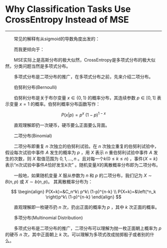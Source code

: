 # Why Classification Tasks Use CrossEntropy Instead of MSE
---

&emsp;&emsp;常见的解释有从sigmoid的导数角度出发的：

&emsp;&emsp;而我更倾向于：

&emsp;&emsp;MSE实际上是高斯分布的极大似然，CrossEntropy是多项式分布的极大似然，分类问题当然是多项式分布。

&emsp;&emsp;多项式分布是二项分布的推广，在多项式分布之前，先来介绍二项分布。

&emsp;&emsp;伯努利分布(Bernoulli)

&emsp;&emsp;伯努利分布是关于布尔变量 $x \in \{0,1\}$ 的概率分布，其连续参数 $p \in [0,1]$ 表示变量 $x=1$ 的概率。伯努利概率分布函数写作：

$$
P(x|p)=p^x \ (1-p)^{1-x}
$$

&emsp;&emsp;直观理解即扔一次硬币，硬币要么正面要么背面。

&emsp;&emsp;二项分布(Binomial)

&emsp;&emsp;二项分布即重复 $n$ 次独立的伯努利试验。在 $n$ 次独立重复的伯努利试验中，假设每次试验中事件 $A$ 发生的概率为 $p$ ，用 $X$ 表示 $n$ 重伯努利试验中事件 $A$ 发生的次数，则 $X$ 取值范围为 $0, 1, ..., n$ 。且对每一个$k(0 \leq k \leq n)$ ，事件{$X=k$}表示“$n$次试验中事件$A$恰好发生$k$次” 。随机变量$X$的离散概率分布即为二项分布。

&emsp;&emsp;一般地，如果随机变量 $X$ 服从参数为 $n$ 和 $p$ 的二项分布，我们记为 $X \sim B(n,p)$ 或 $X \sim b(n,p)$。 其离散概率分布为：

$$
\begin{align}
P(X=k)=&C_n^k\ p^k\ (1-p)^{n-k} \\
P(X=k)=&\left(^n_k  \right)p^k\ (1-p)^{n-k}
\end{align}
$$

&emsp;&emsp;直观理解即一枚硬币扔 $n$ 次，扔出正面的概率为 $p$ ，其中 $k$ 次正面的概率。

&emsp;&emsp;多项分布(Multinomial Distribution)

&emsp;&emsp;多项式分布是二项分布的推广，二项分布可以理解为抛一枚正面朝上概率为 $p$ 的硬币 $n$ 次，其中正面朝上 $k$ 次。可以理解为多项式改成抛掷骰子或者别的什么。